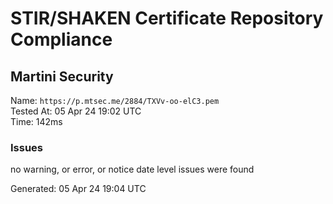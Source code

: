 # STIR/SHAKEN Certificate Repository Compliance

## Martini Security

Name: `https://p.mtsec.me/2884/TXVv-oo-elC3.pem`\
Tested At: 05 Apr 24 19:02 UTC\
Time: 142ms

### Issues

no warning, or error, or notice date level issues were found

Generated: 05 Apr 24 19:04 UTC